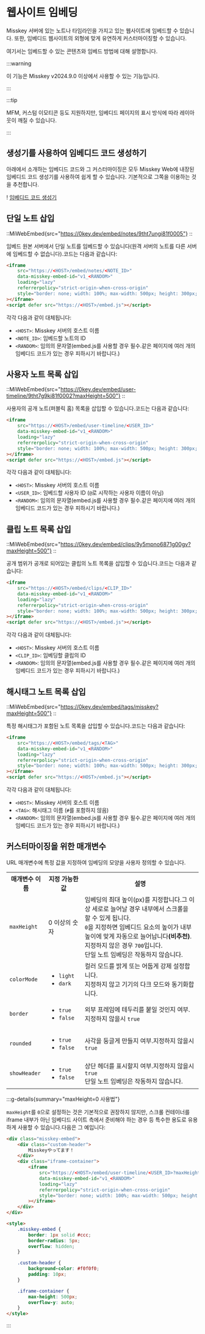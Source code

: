 # 웹사이트 임베딩

Misskey 서버에 있는 노트나 타임라인을 가지고 있는 웹사이트에 임베드할 수 있습니다.
또한, 임베디드 웹사이트의 외형에 맞게 유연하게 커스터마이징할 수 있습니다.

여기서는 임베드할 수 있는 콘텐츠와 임베드 방법에 대해 설명합니다.

:::warning

이 기능은 Misskey v2024.9.0 이상에서 사용할 수 있는 기능입니다.

:::

:::tip

MFM, 커스텀 이모티콘 등도 지원하지만, 임베디드 페이지의 표시 방식에 따라 레이아웃이 깨질 수 있습니다.

:::

## 생성기를 사용하여 임베디드 코드 생성하기

아래에서 소개하는 임베디드 코드와 그 커스터마이징은 모두 Misskey Web에 내장된 임베디드 코드 생성기를 사용하여 쉽게 할 수 있습니다.
기본적으로 그쪽을 이용하는 것을 추천합니다.

! [임베디드 코드 생성기](/img/docs/for-users/features/embed/generator.png)

## 단일 노트 삽입

::MiWebEmbed{src="https://0key.dev/embed/notes/9tht7ungi81f0005"}
::

임베드 원본 서버에서 단일 노트를 임베드할 수 있습니다(원격 서버의 노트를 다른 서버에 임베드할 수 없습니다).코드는 다음과 같습니다:

```html
<iframe
    src="https://<HOST>/embed/notes/<NOTE_ID>"
    data-misskey-embed-id="v1_<RANDOM>"
    loading="lazy"
    referrerpolicy="strict-origin-when-cross-origin"
    style="border: none; width: 100%; max-width: 500px; height: 300px; color-scheme: light dark;"
></iframe>
<script defer src="https://<HOST>/embed.js"></script>
```

각각 다음과 같이 대체됩니다:

- `<HOST>`: Misskey 서버의 호스트 이름
- `<NOTE_ID>`: 임베드할 노트의 ID
- `<RANDOM>`: 임의의 문자열(embed.js를 사용할 경우 필수.같은 페이지에 여러 개의 임베디드 코드가 있는 경우 피하시기 바랍니다.)

## 사용자 노트 목록 삽입

::MiWebEmbed{src="https://0key.dev/embed/user-timeline/9tht7g9ki81f0002?maxHeight=500"}
::

사용자의 공개 노트(퍼블릭 홈) 목록을 삽입할 수 있습니다.코드는 다음과 같습니다:

```html
<iframe
    src="https://<HOST>/embed/user-timeline/<USER_ID>"
    data-misskey-embed-id="v1_<RANDOM>"
    loading="lazy"
    referrerpolicy="strict-origin-when-cross-origin"
    style="border: none; width: 100%; max-width: 500px; height: 300px; color-scheme: light dark;"
></iframe>
<script defer src="https://<HOST>/embed.js"></script>
```

각각 다음과 같이 대체됩니다:

- `<HOST>`: Misskey 서버의 호스트 이름
- `<USER_ID>`: 임베드할 사용자 ID (`@`로 시작하는 사용자 이름이 아님)
- `<RANDOM>`: 임의의 문자열(embed.js를 사용할 경우 필수.같은 페이지에 여러 개의 임베디드 코드가 있는 경우 피하시기 바랍니다.)

## 클립 노트 목록 삽입

::MiWebEmbed{src="https://0key.dev/embed/clips/9y5mpno6871g00gv?maxHeight=500"}
::

공개 범위가 공개로 되어있는 클립의 노트 목록을 삽입할 수 있습니다.코드는 다음과 같습니다:

```html
<iframe
    src="https://<HOST>/embed/clips/<CLIP_ID>"
    data-misskey-embed-id="v1_<RANDOM>"
    loading="lazy"
    referrerpolicy="strict-origin-when-cross-origin"
    style="border: none; width: 100%; max-width: 500px; height: 300px; color-scheme: light dark;"
></iframe>
<script defer src="https://<HOST>/embed.js"></script>
```

각각 다음과 같이 대체됩니다:

- `<HOST>`: Misskey 서버의 호스트 이름
- `<CLIP_ID>`: 임베딩할 클립의 ID
- `<RANDOM>`: 임의의 문자열(embed.js를 사용할 경우 필수.같은 페이지에 여러 개의 임베디드 코드가 있는 경우 피하시기 바랍니다.)

## 해시태그 노트 목록 삽입

::MiWebEmbed{src="https://0key.dev/embed/tags/misskey?maxHeight=500"}
::

특정 해시태그가 포함된 노트 목록을 삽입할 수 있습니다.코드는 다음과 같습니다:

```html
<iframe
    src="https://<HOST>/embed/tags/<TAG>"
    data-misskey-embed-id="v1_<RANDOM>"
    loading="lazy"
    referrerpolicy="strict-origin-when-cross-origin"
    style="border: none; width: 100%; max-width: 500px; height: 300px; color-scheme: light dark;"
></iframe>
<script defer src="https://<HOST>/embed.js"></script>
```

각각 다음과 같이 대체됩니다:

- `<HOST>`: Misskey 서버의 호스트 이름
- `<TAG>`: 해시태그 이름 (`#`를 포함하지 않음)
- `<RANDOM>`: 임의의 문자열(embed.js를 사용할 경우 필수.같은 페이지에 여러 개의 임베디드 코드가 있는 경우 피하시기 바랍니다.)

## 커스터마이징을 위한 매개변수

URL 매개변수에 특정 값을 지정하여 임베딩의 모양을 사용자 정의할 수 있습니다.

<table>
	<tbody><tr>
		<th>매개변수 이름</th>
		<th>지정 가능한 값</th>
		<th>설명</th>
	</tr>
    <tr>
		<td><code>maxHeight</code></td>
		<td>0 이상의 숫자</td>
		<td>
            임베딩의 최대 높이(px)를 지정합니다.그 이상 세로로 늘어날 경우 내부에서 스크롤을 할 수 있게 됩니다.<br>
            <code>0</code>을 지정하면 임베디드 요소의 높이가 내부 높이에 맞게 자동으로 늘어납니다<b>(비추천)</b>.<br>
            지정하지 않은 경우 <code>700</code>입니다.<br>
            단일 노트 임베딩은 작동하지 않습니다.        
</td>
	</tr>
	<tr>
		<td><code>colorMode</code></td>
		<td>
            <ul>
                <li><code>light</code></li>
                <li><code>dark</code></li>
            </ul>
        </td>
		<td>컬러 모드를 밝게 또는 어둡게 강제 설정합니다.<br> 지정하지 않고 기기의 다크 모드와 동기화합니다.</td>
	</tr>
	<tr>
		<td><code>border</code></td>
		<td>
            <ul>
                <li><code>true</code></li>
                <li><code>false</code></li>
            </ul>
        </td>
		<td>외부 프레임에 테두리를 붙일 것인지 여부.지정하지 않을시 <code>true</code></td>
	</tr>
	<tr>
		<td><code>rounded</code></td>
		<td>
            <ul>
                <li><code>true</code></li>
                <li><code>false</code></li>
            </ul>
        </td>
		<td>사각을 둥글게 만들지 여부.지정하지 않을시 <code>true</code></td>
	</tr>
	<tr>
		<td><code>showHeader</code></td>
		<td>
            <ul>
                <li><code>true</code></li>
                <li><code>false</code></li>
            </ul>
        </td>
		<td>
            상단 헤더를 표시할지 여부.지정하지 않을시 <code>true</code><br>
            단일 노트 임베딩은 작동하지 않습니다.    
        </td>
	</tr>
</tbody></table>

:::g-details{summary="maxHeight=0 사용법"}

`maxHeight`를 `0`으로 설정하는 것은 기본적으로 권장하지 않지만, 스크롤 컨테이너를 iframe 내부가 아닌 임베디드 사이트 측에서 준비해야 하는 경우 등 특수한 용도로 유용하게 사용할 수 있습니다.다음은 그 예입니다:

```html
<div class="misskey-embed">
    <div class="custom-header">
        Misskeyやってます！
    </div>
    <div class="iframe-container">
        <iframe
            src="https://<HOST>/embed/user-timeline/<USER_ID>?maxHeight=0&showHeader=false&border=false&rounded=false"
            data-misskey-embed-id="v1_<RANDOM>"
            loading="lazy"
            referrerpolicy="strict-origin-when-cross-origin"
            style="border: none; width: 100%; max-width: 500px; height: 300px; color-scheme: light dark;"
        ></iframe>
    </div>
</div>

<style>
    .misskey-embed {
        border: 1px solid #ccc;
        border-radius: 5px;
        overflow: hidden;
    }

    .custom-header {
        background-color: #f0f0f0;
        padding: 10px;
    }

    .iframe-container {
        max-height: 500px;
        overflow-y: auto;
    }
</style>
```

:::
